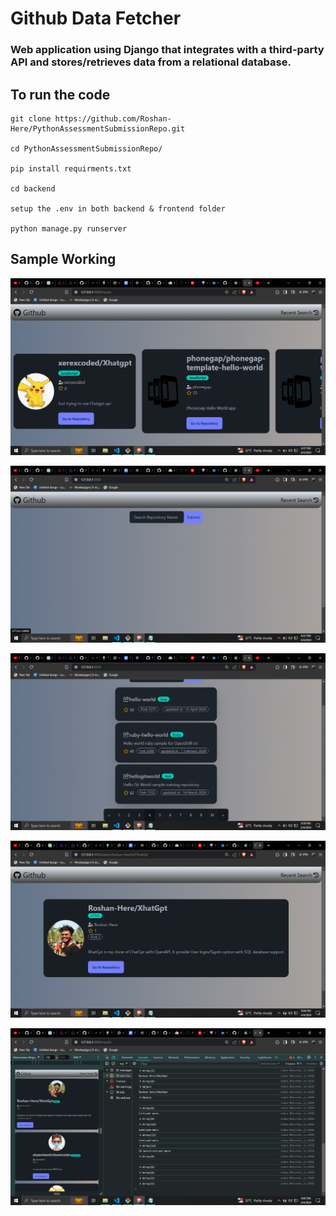 # Github Data Fetcher
###  Web application using Django that integrates with a third-party API and stores/retrieves data from a relational database.

## To run the code

```code
git clone https://github.com/Roshan-Here/PythonAssessmentSubmissionRepo.git

cd PythonAssessmentSubmissionRepo/

pip install requirments.txt

cd backend

setup the .env in both backend & frontend folder

python manage.py runserver

```


## Sample Working

![alt](Sample%20Working/Screenshot%20(549).png)

![alt](Sample%20Working/Screenshot%20(550).png)

![alt](Sample%20Working/Screenshot%20(551).png)

![alt](Sample%20Working/Screenshot%20(552).png)

![alt](Sample%20Working/Screenshot%20(553).png)